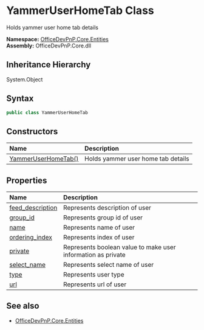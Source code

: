 # YammerUserHomeTab Class
 Holds yammer user home tab details   

**Namespace:** [OfficeDevPnP.Core.Entities](OfficeDevPnP.Core.Entities.md)  
**Assembly:** OfficeDevPnP.Core.dll  
## Inheritance Hierarchy
System.Object  
## Syntax
```C#
public class YammerUserHomeTab
```
## Constructors
|**Name**|**Description**|
|:-----|:-----|
| [YammerUserHomeTab()](OfficeDevPnP.Core.Entities.YammerUserHomeTab.ctor1.md) |  Holds yammer user home tab details 
## Properties
|**Name**|**Description**|
|:-----|:-----|
| [feed_description](OfficeDevPnP.Core.Entities.YammerUserHomeTab.feed_description.md) | Represents description of user
| [group_id](OfficeDevPnP.Core.Entities.YammerUserHomeTab.group_id.md) | Represents group id of user
| [name](OfficeDevPnP.Core.Entities.YammerUserHomeTab.name.md) | Represents name of user
| [ordering_index](OfficeDevPnP.Core.Entities.YammerUserHomeTab.ordering_index.md) | Represents index of user
| [private](OfficeDevPnP.Core.Entities.YammerUserHomeTab.private.md) | Represents boolean value to make user information as private
| [select_name](OfficeDevPnP.Core.Entities.YammerUserHomeTab.select_name.md) | Represents select name of user
| [type](OfficeDevPnP.Core.Entities.YammerUserHomeTab.type.md) | Represents user type
| [url](OfficeDevPnP.Core.Entities.YammerUserHomeTab.url.md) | Represents url of user
## See also
- [OfficeDevPnP.Core.Entities](OfficeDevPnP.Core.Entities.md)
